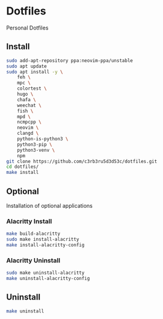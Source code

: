 # Dotfiles

Personal Dotfiles

## Install

```bash
sudo add-apt-repository ppa:neovim-ppa/unstable
sudo apt update
sudo apt install -y \
    feh \
    mpc \
    colortest \
    hugo \
    chafa \
    weechat \
    fish \
    mpd \
    ncmpcpp \
    neovim \
    clangd \
    python-is-python3 \
    python3-pip \
    python3-venv \
    npm
git clone https://github.com/c3rb3ru5d3d53c/dotfiles.git
cd dotfiles/
make install
```

## Optional

Installation of optional applications

### Alacritty Install

```bash
make build-alacritty
sudo make install-alacritty
make install-alacritty-config
```

### Alacritty Uninstall
```bash
sudo make uninstall-alacritty
make uninstall-alacritty-config
```

## Uninstall
```bash
make uninstall
```

